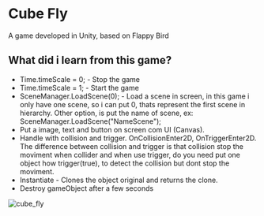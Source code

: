 # Cube Fly

A game developed in Unity, based on Flappy Bird

## What did i learn from this game?

* Time.timeScale = 0; - Stop the game
* Time.timeScale = 1; - Start the game
* SceneManager.LoadScene(0); - Load a scene in screen, in this game i only have one scene, so i can put 0, thats represent the first scene in hierarchy. Other option, is put the name of scene, ex: SceneManager.LoadScene("NameScene");
* Put a image, text and button on screen com UI (Canvas).
* Handle with collision and trigger. OnCollisionEnter2D, OnTriggerEnter2D. The difference between collision and trigger is that collision stop the moviment when collider and when use trigger, do you need put one object how trigger(true), to detect the collision  but dont stop the moviment.
* Instantiate - Clones the object original and returns the clone.
* Destroy gameObject after a few seconds

![cube_fly](https://user-images.githubusercontent.com/8952441/83225291-d705e000-a155-11ea-8f27-677c42d8abfc.png)
